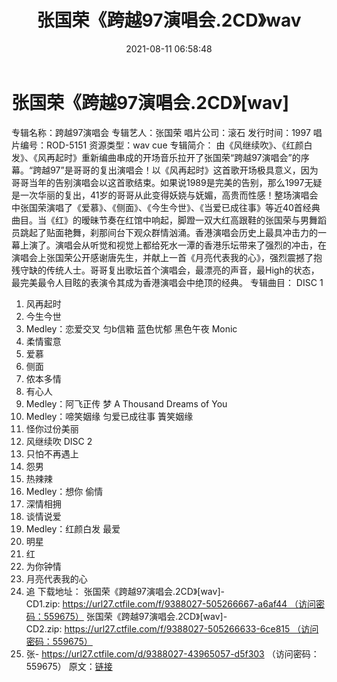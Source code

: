 ﻿---
title: 张国荣《跨越97演唱会.2CD》wav
date: 2021-08-11 06:58:48
categories: WAV车载音乐、镜像
tags: 华语中文
---
# 张国荣《跨越97演唱会.2CD》[wav]

专辑名称：跨越97演唱会
专辑艺人：张国荣
唱片公司：滚石
发行时间：1997
唱片编号：ROD-5151
资源类型：wav cue
专辑简介：
由《风继续吹》、《红颜白发》、《风再起时》重新编曲串成的开场音乐拉开了张国荣“跨越97演唱会”的序幕。“跨越97”是哥哥的复出演唱会！以《风再起时》这首歌开场极具意义，因为哥哥当年的告别演唱会以这首歌结束。如果说1989是完美的告别，那么1997无疑是一次华丽的复出，41岁的哥哥从此变得妖娆与妩媚，高贵而性感！整场演唱会中张国荣演唱了《爱慕》、《侧面》、《今生今世》、《当爱已成往事》等近40首经典曲目。当《红》的暧昧节奏在红馆中响起，脚蹬一双大红高跟鞋的张国荣与男舞蹈员跳起了贴面艳舞，刹那间台下观众群情汹涌。香港演唱会历史上最具冲击力的一幕上演了。演唱会从听觉和视觉上都给死水一潭的香港乐坛带来了强烈的冲击，在演唱会上张国荣公开感谢唐先生，并献上一首《月亮代表我的心》，强烈震撼了抱残守缺的传统人士。哥哥复出歌坛首个演唱会，最漂亮的声音，最High的状态，最完美最令人目眩的表演令其成为香港演唱会中绝顶的经典。
专辑曲目：
DISC 1
1. 风再起时
02. 今生今世
03. Medley：恋爱交叉 匀b信箱 蓝色忧郁 黑色午夜 Monic
04. 柔情蜜意
05. 爱慕
06. 侧面
07. 侬本多情
08. 有心人
09. Medley：阿飞正传 梦 A Thousand Dreams of You
10. Medley：啼笑姻缘 匀爱已成往事 簀笑姻缘
11. 怪你过份美丽
12. 风继续吹
DISC 2
01. 只怕不再遇上
02. 怨男
03. 热辣辣
04. Medley：想你 偷情
05. 深情相拥
06. 谈情说爱
07. Medley：红颜白发 最爱
08. 明星
09. 红
10. 为你钟情
11. 月亮代表我的心
12. 追
下载地址：
张国荣《跨越97演唱会.2CD》[wav]-CD1.zip: https://url27.ctfile.com/f/9388027-505266667-a6af44 （访问密码：559675）
张国荣《跨越97演唱会.2CD》[wav]-CD2.zip: https://url27.ctfile.com/f/9388027-505266633-6ce815 （访问密码：559675）
03. 张-
https://url27.ctfile.com/d/9388027-43965057-d5f303
（访问密码：559675）
原文：[链接](https://blog.sina.com.cn/s/blog_1647c7e7601030tay.html)